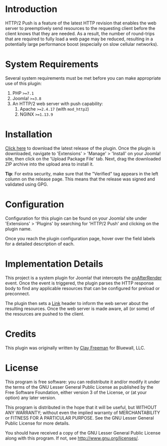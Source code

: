 # Introduction

HTTP/2 Push is a feature of the latest HTTP revision that enables the web server
to preemptively send resources to the requesting client before the client knows
that they are needed. As a result, the number of round-trips that are required
to fully load a web page may be reduced, resulting in a potentially large
performance boost (especially on slow cellular networks).

# System Requirements

Several system requirements must be met before you can make appropriate use of
this plugin:

1. PHP `>=7.1`
2. Joomla! `>=3.8`
3. An HTTP/2 web server with push capability:
   1. Apache `>=2.4.17` (with `mod_http2`)
   2. NGINX `>=1.13.9`

# Installation

[Click here] to download the latest release of the plugin. Once the plugin is
downloaded, navigate to 'Extensions' > 'Manage' > 'Install' on your Joomla!
site, then click on the 'Upload Package File' tab. Next, drag the downloaded
ZIP archive into the upload area to install it.

**Tip**: For extra security, make sure that the "Verified" tag appears in the
left column on the release page. This means that the release was signed and
validated using GPG.

# Configuration

Configuration for this plugin can be found on your Joomla! site under
'Extensions' > 'Plugins' by searching for 'HTTP/2 Push' and clicking on the
plugin name.

Once you reach the plugin configuration page, hover over the field labels for a
detailed description of each.

# Implementation Details

This project is a system plugin for Joomla! that intercepts the
[onAfterRender] event. Once the event is triggered, the plugin parses the HTTP
response body to find any applicable resources that can be configured for
preload or preconnect.

The plugin then sets a [Link] header to inform the web server about the
resulting resources. Once the web server is made aware, all (or some) of the
resources are pushed to the client.

# Credits

This plugin was originally written by [Clay Freeman] for Bluewall, LLC.

# License

This program is free software: you can redistribute it and/or modify
it under the terms of the GNU Lesser General Public License as published by
the Free Software Foundation, either version 3 of the License, or
(at your option) any later version.

This program is distributed in the hope that it will be useful,
but WITHOUT ANY WARRANTY; without even the implied warranty of
MERCHANTABILITY or FITNESS FOR A PARTICULAR PURPOSE. See the
GNU Lesser General Public License for more details.

You should have received a copy of the GNU Lesser General Public License
along with this program. If not, see http://www.gnu.org/licenses/.

[Click here]: https://github.com/bluewallweb/plg_http2push/releases/latest
[onAfterRender]: https://docs.joomla.org/Plugin/Events/System#onAfterRender
[Link]: https://www.smashingmagazine.com/2017/04/guide-http2-server-push
[Clay Freeman]: https://github.com/clayfreeman
